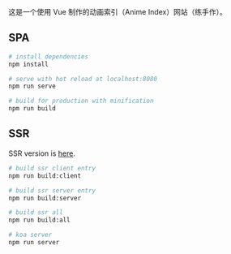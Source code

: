 
这是一个使用 Vue 制作的动画索引（Anime Index）网站（练手作）。  

## SPA

``` bash
# install dependencies
npm install

# serve with hot reload at localhost:8080
npm run serve

# build for production with minification
npm run build
```
## SSR
SSR version is [here](https://github.com/nekolr/anime-index/tree/ssr).  

```bash
# build ssr client entry
npm run build:client

# build ssr server entry
npm run build:server

# build ssr all
npm run build:all

# koa server
npm run server
```
